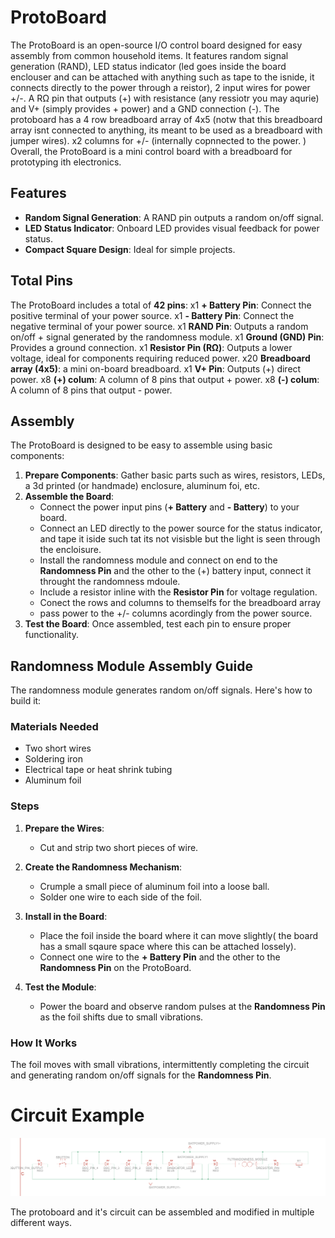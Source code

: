 # ProtoBoard

The ProtoBoard is an open-source I/O control board designed for easy assembly from common household items. It features random signal generation (RAND), LED status indicator (led goes inside the board enclouser and can be attached with anything such as tape to the isnide, it connects directly to the power through a reistor), 2 input wires for power +/-. A RΩ pin that outputs (+) with resistance (any ressiotr you may aqurie) and V+ (simply provides + power) and a GND connection (-). The protoboard has a 4 row breadboard array of 4x5 (notw that this breadboard array isnt connected to anything, its meant to be used as a breadboard with jumper wires). x2 columns for +/- (internally copnnected to the power. ) Overall, the ProtoBoard is a mini control board with a breadboard for prototyping ith electronics. 

## Features
- **Random Signal Generation**: A RAND pin outputs a random on/off signal.
- **LED Status Indicator**: Onboard LED provides visual feedback for power status.
- **Compact Square Design**: Ideal for simple projects.

## Total Pins
The ProtoBoard includes a total of **42 pins**:
x1 **+ Battery Pin**: Connect the positive terminal of your power source.
x1 **- Battery Pin**: Connect the negative terminal of your power source.
x1 **RAND Pin**: Outputs a random on/off + signal generated by the randomness module.
x1 **Ground (GND) Pin**: Provides a ground connection.
x1 **Resistor Pin (RΩ)**: Outputs a lower voltage, ideal for components requiring reduced power.
x20 **Breadboard array (4x5)**: a mini on-board breadboard.
x1 **V+ Pin**: Outputs (+) direct power.
x8 **(+) colum**: A column of 8 pins that output + power.
x8 **(-) colum**: A column of 8 pins that output - power.

## Assembly
The ProtoBoard is designed to be easy to assemble using basic components:
1. **Prepare Components**: Gather basic parts such as wires, resistors, LEDs, a 3d printed (or handmade) enclosure, aluminum foi, etc.
2. **Assemble the Board**:
   - Connect the power input pins (**+ Battery** and **- Battery**) to your board.
   - Connect an LED directly to the power source for the status indicator, and tape it iside such tat its not visisble but the light is seen through the encloisure. 
   - Install the randomness module and connect on end to the **Randomness Pin** and the other to the (+) battery input, connect it throught the randomness mdoule.
   - Include a resistor inline with the **Resistor Pin** for voltage regulation.
   - Conect the rows and columns to themselfs for the breadboard array
   - pass power to the +/- columns acordingly from the power source.
3. **Test the Board**: Once assembled, test each pin to ensure proper functionality.

## Randomness Module Assembly Guide

The randomness module generates random on/off signals. Here's how to build it:

### Materials Needed
- Two short wires
- Soldering iron
- Electrical tape or heat shrink tubing
- Aluminum foil

### Steps
1. **Prepare the Wires**:
   - Cut and strip two short pieces of wire.

2. **Create the Randomness Mechanism**:
   - Crumple a small piece of aluminum foil into a loose ball.
   - Solder one wire to each side of the foil.

3. **Install in the Board**:
   - Place the foil inside the board where it can move slightly( the board has a small sqaure space where this can be attached lossely).
   - Connect one wire to the **+ Battery Pin** and the other to the **Randomness Pin** on the ProtoBoard.

4. **Test the Module**:
   - Power the board and observe random pulses at the **Randomness Pin** as the foil shifts due to small vibrations.

### How It Works
The foil moves with small vibrations, intermittently completing the circuit and generating random on/off signals for the **Randomness Pin**.

# Circuit Example

![board](example.png)

The protoboard and it's circuit can be assembled and modified in multiple different ways.

